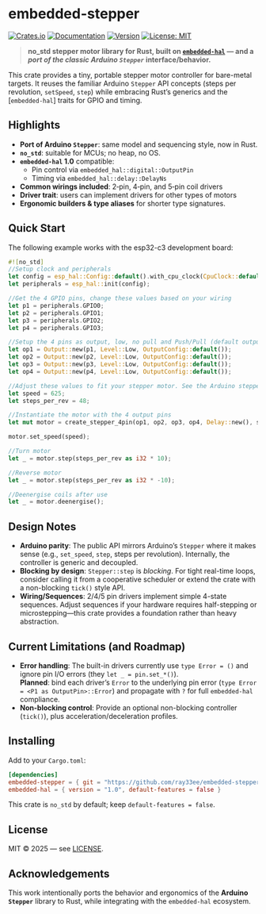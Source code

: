 # embedded-stepper

[![Crates.io](https://img.shields.io/crates/v/random_access_rng)](https://crates.io/crates/embedded-stepper)
[![Documentation](https://docs.rs/random_access_rng/badge.svg)](https://docs.rs/embedded-stepper)
[![Version](https://img.shields.io/badge/version-0.1.0-blue.svg)](https://github.com/ray33ee/embedded-stepper)
[![License: MIT](https://img.shields.io/badge/License-MIT-yellow.svg)](https://opensource.org/licenses/MIT)

> **no_std stepper motor library for Rust, built on [`embedded-hal`](https://docs.rs/embedded-hal) — and a *port of the classic Arduino `Stepper`* interface/behavior.**

This crate provides a tiny, portable stepper motor controller for bare-metal targets. It reuses the familiar Arduino `Stepper` API concepts (steps per revolution, `setSpeed`, `step`) while embracing Rust’s generics and the [`embedded-hal`] traits for GPIO and timing.

## Highlights

- **Port of Arduino `Stepper`**: same model and sequencing style, now in Rust.
- **`no_std`**: suitable for MCUs; no heap, no OS.
- **`embedded-hal` 1.0** compatible:
  - Pin control via `embedded_hal::digital::OutputPin`
  - Timing via `embedded_hal::delay::DelayNs`
- **Common wirings included**: 2‑pin, 4‑pin, and 5‑pin coil drivers
- **Driver trait**: users can implement drivers for other types of motors
- **Ergonomic builders & type aliases** for shorter type signatures.

## Quick Start

The following example works with the esp32-c3 development board:

```rust
#![no_std]
//Setup clock and peripherals
let config = esp_hal::Config::default().with_cpu_clock(CpuClock::default());
let peripherals = esp_hal::init(config);

//Get the 4 GPIO pins, change these values based on your wiring
let p1 = peripherals.GPIO0;
let p2 = peripherals.GPIO1;
let p3 = peripherals.GPIO2;
let p4 = peripherals.GPIO3;

//Setup the 4 pins as output, low, no pull and Push/Pull (default output config)
let op1 = Output::new(p1, Level::Low, OutputConfig::default());
let op2 = Output::new(p2, Level::Low, OutputConfig::default());
let op3 = Output::new(p3, Level::Low, OutputConfig::default());
let op4 = Output::new(p4, Level::Low, OutputConfig::default());

//Adjust these values to fit your stepper motor. See the Arduino stepper library for more info
let speed = 625;
let steps_per_rev = 48;

//Instantiate the motor with the 4 output pins
let mut motor = create_stepper_4pin(op1, op2, op3, op4, Delay::new(), steps_per_rev);

motor.set_speed(speed);

//Turn motor
let _ = motor.step(steps_per_rev as i32 * 10);

//Reverse motor
let _ = motor.step(steps_per_rev as i32 * -10);

//Deenergise coils after use
let _ = motor.deenergise();
```

## Design Notes

- **Arduino parity**: The public API mirrors Arduino’s `Stepper` where it makes sense (e.g., `set_speed`, `step`, steps per revolution). Internally, the controller is generic and decoupled.
- **Blocking by design**: `Stepper::step` is *blocking*. For tight real-time loops, consider calling it from a cooperative scheduler or extend the crate with a non-blocking `tick()` style API.
- **Wiring/Sequences**: 2/4/5 pin drivers implement simple 4-state sequences. Adjust sequences if your hardware requires half-stepping or microstepping—this crate provides a foundation rather than heavy abstraction.

## Current Limitations (and Roadmap)

- **Error handling**: The built-in drivers currently use `type Error = ()` and ignore pin I/O errors (they `let _ = pin.set_*()`).  
  **Planned**: bind each driver’s `Error` to the underlying pin error (`type Error = <P1 as OutputPin>::Error`) and propagate with `?` for full `embedded-hal` compliance.
- **Non-blocking control**: Provide an optional non-blocking controller (`tick()`), plus acceleration/deceleration profiles.

## Installing

Add to your `Cargo.toml`:

```toml
[dependencies]
embedded-stepper = { git = "https://github.com/ray33ee/embedded-stepper", default-features = false }
embedded-hal = { version = "1.0", default-features = false }
```

This crate is `no_std` by default; keep `default-features = false`.

## License

MIT © 2025 — see [LICENSE](./LICENSE).

## Acknowledgements

This work intentionally ports the behavior and ergonomics of the **Arduino `Stepper`** library to Rust, while integrating with the `embedded-hal` ecosystem.
